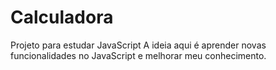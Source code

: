 # Calculadora
 Projeto para estudar JavaScript
 A ideia aqui é aprender novas funcionalidades no JavaScript e melhorar meu conhecimento.

